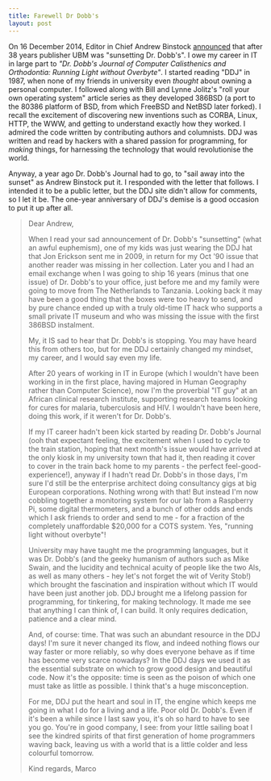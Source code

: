 ```yaml
---
title: Farewell Dr Dobb's
layout: post
---
```


On 16 December 2014, Editor in Chief Andrew Binstock [announced](http://www.drdobbs.com/architecture-and-design/farewell-dr-dobbs/240169421#) that after 38 years publisher UBM was "sunsetting Dr. Dobb's".  I owe my career in IT in large part to _"Dr. Dobb's Journal of Computer Calisthenics and Orthodontia: Running Light without Overbyte"_.  I started reading "DDJ" in 1987, when none of my friends in university even _thought_ about owning a personal computer.  I followed along with Bill and Lynne Jolitz's "roll your own operating system" article series as they developed 386BSD (a port to the 80386 platform of BSD, from which FreeBSD and NetBSD later forked).  I recall the excitement of discovering new inventions such as CORBA, Linux, HTTP, the WWW, and getting to understand exactly how they worked.  I admired the code written by contributing authors and columnists.  DDJ was written and read by hackers with a shared passion for programming, for *making* things, for harnessing the technology that would revolutionise the world.

Anyway, a year ago Dr. Dobb's Journal had to go, to "sail away into the sunset" as Andrew Binstock put it.  I responded with the letter that follows.  I intended it to be a public letter, but the DDJ site didn't allow for comments, so I let it be.  The one-year anniversary of DDJ's demise is a good occasion to put it up after all.

> Dear Andrew,
>
> When I read your sad announcement of Dr. Dobb's "sunsetting" (what an awful euphemism), one of my kids was just wearing the DDJ hat that Jon Erickson sent me in 2009, in return for my Oct '90 issue that another reader was missing in her collection.  Later you and I had an email exchange when I was going to ship 16 years (minus that one issue) of Dr. Dobb's to your office, just before me and my family were going to move from The Netherlands to Tanzania.  Looking back it may have been a good thing that the boxes were too heavy to send, and by pure chance ended up with a truly old-time IT hack who supports a small private IT museum and who was missing the issue with the first 386BSD instalment.
>
> My, it IS sad to hear that Dr. Dobb's is stopping.  You may have heard this from others too, but for me DDJ certainly changed my mindset, my career, and I would say even my life.
>
> After 20 years of working in IT in Europe (which I wouldn't have been working in in the first place, having majored in Human Geography rather than Computer Science), now I'm the proverbial "IT guy" at an African clinical research institute, supporting research teams looking for cures for malaria, tuberculosis and HIV.  I wouldn't have been here, doing this work, if it weren't for Dr. Dobb's.
>
> If my IT career hadn't been kick started by reading Dr. Dobb's Journal (ooh that expectant feeling, the excitement when I used to cycle to the train station, hoping that next month's issue would have arrived at the only kiosk in my university town that had it, then reading it cover to cover in the train back home to my parents - the perfect feel-good-experience!), anyway if I hadn't read Dr. Dobb's in those days, I'm sure I'd still be the enterprise architect doing consultancy gigs at big European corporations.  Nothing wrong with that! But instead I'm now cobbling together a monitoring system for our lab from a Raspberry Pi, some digital thermometers, and a bunch of other odds and ends which I ask friends to order and send to me - for a fraction of the completely unaffordable $20,000 for a COTS system.  Yes, "running light without overbyte"!
>
> University may have taught me the programming languages, but it was Dr. Dobb's (and the geeky humanism of authors such as Mike Swain, and the lucidity and technical acuity of people like the two Als, as well as many others - hey let's not forget the wit of Verity Stob!) which brought the fascination and inspiration without which IT would have been just another job.  DDJ brought me a lifelong passion for programming, for tinkering, for making technology.  It made me see that anything I can think of, I can build.  It only requires dedication, patience and a clear mind.
>
> And, of course: time.  That was such an abundant resource in the DDJ days! I'm sure it never changed its flow, and indeed nothing flows our way faster or more reliably, so why does everyone behave as if time has become very scarce nowadays? In the DDJ days we used it as the essential substrate on which to grow good design and beautiful code.  Now it's the opposite: time is seen as the poison of which one must take as little as possible.  I think that's a huge misconception.
>
> For me, DDJ put the heart and soul in IT, the engine which keeps me going in what I do for a living and a life.  Poor old Dr. Dobb's.  Even if it's been a while since I last saw you, it's oh so hard to have to see you go.  You're in good company, I see: from your little sailing boat I see the kindred spirits of that first generation of home programmers waving back, leaving us with a world that is a little colder and less colourful tomorrow.
>
> Kind regards,
> Marco

